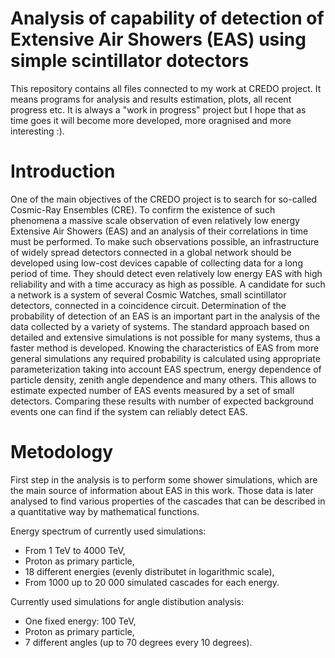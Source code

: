 # Analysis of capability of detection of Extensive Air Showers (EAS) using simple scintillator dotectors
This repository contains all files connected to my work at CREDO project. It means programs for analysis and results estimation, plots, all recent progress etc. It is always a "work in progress" project but I hope that as time goes it will become more developed, more oragnised and more interesting :).

# Introduction

One of the main objectives of the CREDO project is to search for so-called Cosmic-Ray Ensembles (CRE). To confirm the existence of such phenomena a massive scale observation of even relatively low energy Extensive Air Showers (EAS) and an analysis of their correlations in time must be performed. To make such observations possible, an infrastructure of widely spread detectors connected in a global network should be developed using low-cost devices capable of collecting data for a long period of time. They should detect even relatively low energy EAS with high reliability and with a time accuracy as high as possible. A candidate for such a network is a system of several Cosmic Watches, small scintillator detectors, connected in a coincidence circuit. Determination of the probability of detection of an EAS is an important part in the analysis of the data collected by a variety of systems. The standard approach based on detailed and extensive simulations is not possible for many systems, thus a faster method is developed. Knowing the characteristics of EAS from more general simulations any required probability is calculated using appropriate parameterization taking into account EAS spectrum, energy dependence of particle density, zenith angle dependence and many others. This allows to estimate expected number of EAS events measured by a set of small detectors. Comparing these results with number of expected background events one can find if the system can reliably detect EAS.

# Metodology

First step in the analysis is to perform some shower simulations, which are the main source of information about EAS in this work. Those data is later analysed to find various properties of the cascades that can be described in a quantitative way by mathematical functions.

Energy spectrum of currently used simulations:
- From 1 TeV to 4000 TeV,
- Proton as primary particle,
- 18 different energies (evenly distributet in logarithmic scale),
- From 1000 up to 20 000 simulated cascades for each energy.

Currently used simulations for angle distibution analysis:
- One fixed energy: 100 TeV,
- Proton as primary particle,
- 7 different angles (up to 70 degrees every 10 degrees).


